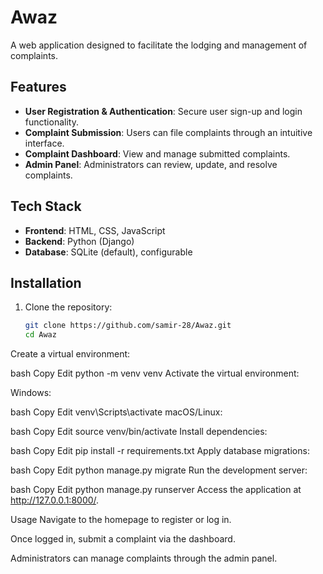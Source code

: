 # Awaz

A web application designed to facilitate the lodging and management of complaints.

## Features

- **User Registration & Authentication**: Secure user sign-up and login functionality.
- **Complaint Submission**: Users can file complaints through an intuitive interface.
- **Complaint Dashboard**: View and manage submitted complaints.
- **Admin Panel**: Administrators can review, update, and resolve complaints.

## Tech Stack

- **Frontend**: HTML, CSS, JavaScript
- **Backend**: Python (Django)
- **Database**: SQLite (default), configurable

## Installation

1. Clone the repository:
   ```bash
   git clone https://github.com/samir-28/Awaz.git
   cd Awaz
Create a virtual environment:

bash
Copy
Edit
python -m venv venv
Activate the virtual environment:

Windows:

bash
Copy
Edit
venv\Scripts\activate
macOS/Linux:

bash
Copy
Edit
source venv/bin/activate
Install dependencies:

bash
Copy
Edit
pip install -r requirements.txt
Apply database migrations:

bash
Copy
Edit
python manage.py migrate
Run the development server:

bash
Copy
Edit
python manage.py runserver
Access the application at http://127.0.0.1:8000/.

Usage
Navigate to the homepage to register or log in.

Once logged in, submit a complaint via the dashboard.

Administrators can manage complaints through the admin panel.
